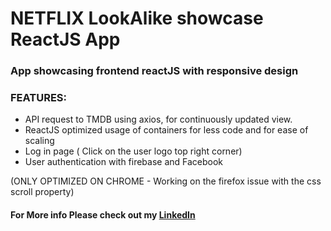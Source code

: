 # NETFLIX LookAlike showcase ReactJS App 

### App showcasing frontend reactJS with responsive design

### FEATURES:

* API request to TMDB using axios, for continuously updated view.
* ReactJS optimized usage of containers for less code and for ease of scaling
* Log in page ( Click on the user logo top right corner)
* User authentication with firebase and Facebook

(ONLY OPTIMIZED ON CHROME - Working on the firefox issue with the css scroll property)


#### For More info Please check out my [LinkedIn](https://www.linkedin.com/in/pedro-goncalves88)

